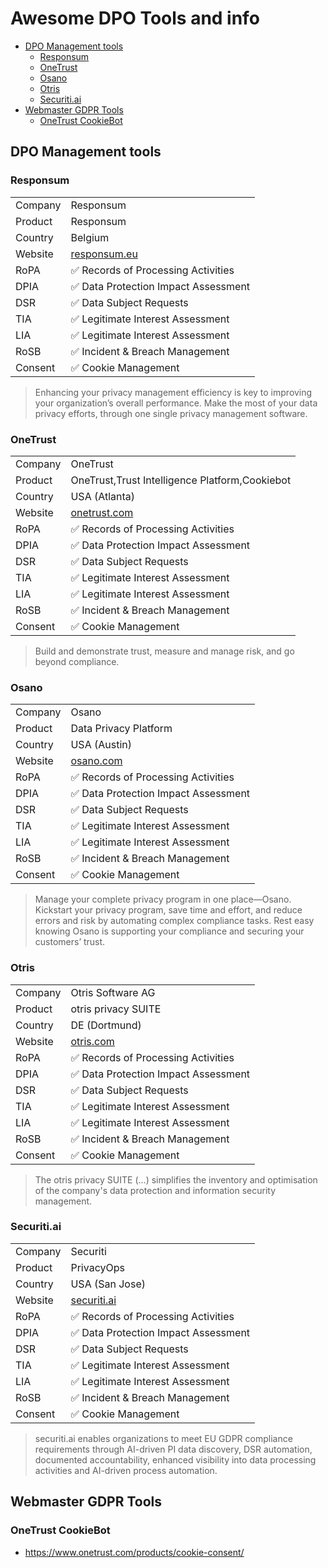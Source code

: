 # Awesome DPO Tools and info

<!-- toc -->

- [DPO Management tools](#dpo-management-tools)
  * [Responsum](#responsum)
  * [OneTrust](#onetrust)
  * [Osano](#osano)
  * [Otris](#otris)
  * [Securiti.ai](#securitiai)
- [Webmaster GDPR Tools](#webmaster-gdpr-tools)
  * [OneTrust CookieBot](#onetrust-cookiebot)

<!-- tocstop -->

## DPO Management tools

### Responsum

|         |                                       |
|---------|---------------------------------------|
| Company | Responsum                             |
| Product | Responsum                             |
| Country | Belgium                               |
| Website | [responsum.eu](https://responsum.eu/) |
| RoPA    | ✅ Records of Processing Activities    |
| DPIA    | ✅ Data Protection Impact Assessment   |
| DSR     | ✅ Data Subject Requests               |
| TIA     | ✅ Legitimate Interest Assessment      |
| LIA     | ✅ Legitimate Interest Assessment      |
| RoSB    | ✅ Incident & Breach Management        |
| Consent | ✅ Cookie Management                   |

> Enhancing your privacy management efficiency is key to improving your organization’s overall performance. Make the most of your data privacy efforts, through one single privacy management software.

### OneTrust

|         |                                                |
|---------|------------------------------------------------|
| Company | OneTrust                                       |
| Product | OneTrust,Trust Intelligence Platform,Cookiebot |
| Country | USA (Atlanta)                                  |
| Website | [onetrust.com](https://www.onetrust.com/)      |
| RoPA    | ✅ Records of Processing Activities             |
| DPIA    | ✅ Data Protection Impact Assessment            |
| DSR     | ✅ Data Subject Requests                        |
| TIA     | ✅ Legitimate Interest Assessment               |
| LIA     | ✅ Legitimate Interest Assessment               |
| RoSB    | ✅ Incident & Breach Management                 |
| Consent | ✅ Cookie Management                            |

> Build and demonstrate trust, measure and manage risk, and go beyond compliance.

### Osano

|         |                                     |
|---------|-------------------------------------|
| Company | Osano                               |
| Product | Data Privacy Platform               |
| Country | USA (Austin)                        |
| Website | [osano.com](https://www.osano.com/) |
| RoPA    | ✅ Records of Processing Activities  |
| DPIA    | ✅ Data Protection Impact Assessment |
| DSR     | ✅ Data Subject Requests             |
| TIA     | ✅ Legitimate Interest Assessment    |
| LIA     | ✅ Legitimate Interest Assessment    |
| RoSB    | ✅ Incident & Breach Management      |
| Consent | ✅ Cookie Management                 |

> Manage your complete privacy program in one place—Osano. Kickstart your privacy program, save time and effort, and reduce errors and risk by automating complex compliance tasks. Rest easy knowing Osano is supporting your compliance and securing your customers’ trust.

### Otris

|         |                                     |
|---------|-------------------------------------|
| Company | Otris Software AG                   |
| Product | otris privacy SUITE                 |
| Country | DE (Dortmund)                       |
| Website | [otris.com](https://www.otris.com/) |
| RoPA    | ✅ Records of Processing Activities  |
| DPIA    | ✅ Data Protection Impact Assessment |
| DSR     | ✅ Data Subject Requests             |
| TIA     | ✅ Legitimate Interest Assessment    |
| LIA     | ✅ Legitimate Interest Assessment    |
| RoSB    | ✅ Incident & Breach Management      |
| Consent | ✅ Cookie Management                 |

> The otris privacy SUITE (...) simplifies the inventory and optimisation of the company's data protection and information security management.

### Securiti.ai

|         |                                           |
|---------|-------------------------------------------|
| Company | Securiti                                  |
| Product | PrivacyOps                                |
| Country | USA (San Jose)                            |
| Website | [securiti.ai](https://securiti.ai/) |
| RoPA    | ✅ Records of Processing Activities        |
| DPIA    | ✅ Data Protection Impact Assessment       |
| DSR     | ✅ Data Subject Requests                   |
| TIA     | ✅ Legitimate Interest Assessment          |
| LIA     | ✅ Legitimate Interest Assessment          |
| RoSB    | ✅ Incident & Breach Management            |
| Consent | ✅ Cookie Management                       |

> securiti.ai enables organizations to meet EU GDPR compliance requirements through AI-driven PI data discovery, DSR automation, documented accountability, enhanced visibility into data processing activities and AI-driven process automation.

## Webmaster GDPR Tools

### OneTrust CookieBot
* https://www.onetrust.com/products/cookie-consent/

